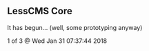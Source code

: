 LessCMS Core
------------

It has begun... (well, some prototyping anyway)

1 of 3 @ Wed Jan 31 07:37:44 2018
